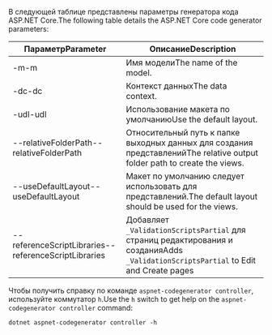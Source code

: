 <span data-ttu-id="638bf-101">В следующей таблице представлены параметры генератора кода ASP.NET Core.</span><span class="sxs-lookup"><span data-stu-id="638bf-101">The following table details the ASP.NET Core code generator parameters:</span></span>

| <span data-ttu-id="638bf-102">Параметр</span><span class="sxs-lookup"><span data-stu-id="638bf-102">Parameter</span></span>               | <span data-ttu-id="638bf-103">Описание</span><span class="sxs-lookup"><span data-stu-id="638bf-103">Description</span></span>|
| ----------------- | ------------ |
| <span data-ttu-id="638bf-104">-m</span><span class="sxs-lookup"><span data-stu-id="638bf-104">-m</span></span>  | <span data-ttu-id="638bf-105">Имя модели</span><span class="sxs-lookup"><span data-stu-id="638bf-105">The name of the model.</span></span> |
| <span data-ttu-id="638bf-106">-dc</span><span class="sxs-lookup"><span data-stu-id="638bf-106">-dc</span></span>  | <span data-ttu-id="638bf-107">Контекст данных</span><span class="sxs-lookup"><span data-stu-id="638bf-107">The data context.</span></span> |
| <span data-ttu-id="638bf-108">-udl</span><span class="sxs-lookup"><span data-stu-id="638bf-108">-udl</span></span> | <span data-ttu-id="638bf-109">Использование макета по умолчанию</span><span class="sxs-lookup"><span data-stu-id="638bf-109">Use the default layout.</span></span> |
| <span data-ttu-id="638bf-110">--relativeFolderPath</span><span class="sxs-lookup"><span data-stu-id="638bf-110">--relativeFolderPath</span></span> | <span data-ttu-id="638bf-111">Относительный путь к папке выходных данных для создания представлений</span><span class="sxs-lookup"><span data-stu-id="638bf-111">The relative output folder path to create the views.</span></span> |
| <span data-ttu-id="638bf-112">--useDefaultLayout</span><span class="sxs-lookup"><span data-stu-id="638bf-112">--useDefaultLayout</span></span> | <span data-ttu-id="638bf-113">Макет по умолчанию следует использовать для представлений.</span><span class="sxs-lookup"><span data-stu-id="638bf-113">The default layout should be used for the views.</span></span> |
| <span data-ttu-id="638bf-114">--referenceScriptLibraries</span><span class="sxs-lookup"><span data-stu-id="638bf-114">--referenceScriptLibraries</span></span> | <span data-ttu-id="638bf-115">Добавляет `_ValidationScriptsPartial` для страниц редактирования и создания</span><span class="sxs-lookup"><span data-stu-id="638bf-115">Adds `_ValidationScriptsPartial` to Edit and Create pages</span></span> |

<span data-ttu-id="638bf-116">Чтобы получить справку по команде `aspnet-codegenerator controller`, используйте коммутатор `h`.</span><span class="sxs-lookup"><span data-stu-id="638bf-116">Use the `h` switch to get help on the `aspnet-codegenerator controller` command:</span></span>

```console
dotnet aspnet-codegenerator controller -h
```